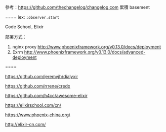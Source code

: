 參考：https://github.com/thechangelog/changelog.com
累積 basement

====
iex:
`:observer.start`

Code School, Elixir

部署方式：
1. nginx proxy http://www.phoenixframework.org/v0.13.0/docs/deployment
2. Exrm http://www.phoenixframework.org/v0.13.0/docs/advanced-deployment

====

https://github.com/jeremyjh/dialyxir

https://github.com/rrrene/credo

https://github.com/h4cc/awesome-elixir

https://elixirschool.com/cn/

https://www.phoenix-china.org/

http://elixir-cn.com/